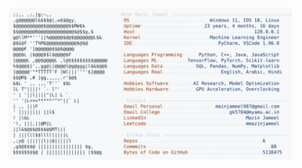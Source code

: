 <picture>
  <source srcset="https://raw.githubusercontent.com/mmazinjameel/mmazinjameel/main/dark_mode.svg?v=1742551832" media="(prefers-color-scheme: dark)">
  <img src="https://raw.githubusercontent.com/mmazinjameel/mmazinjameel/main/light_mode.svg?v=1742551832">
</picture>

